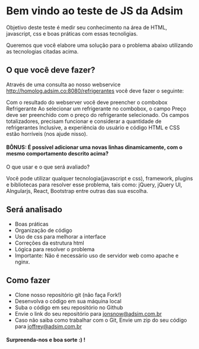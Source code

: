 # Bem vindo ao teste de JS da Adsim

Objetivo deste teste é medir seu conhecimento na área de HTML, javascript, css e boas práticas com essas tecnoligias.

Queremos que você elabore uma solução para o problema abaixo utilizando as tecnologias citadas acima.

## O que você deve fazer?

Através de uma consulta ao nosso webservice http://homolog.adsim.co:8080/refrigerantes você deve fazer o seguinte:

Com o resultado do webserver você deve preencher o combobox Refrigerante
Ao selecionar um refrigerante no combobox, o campo Preço deve ser preenchido com o preço do refrigerante selecionado.
Os campos totalizadores, precisam funcionar e considerar a quantidade de refrigerantes
Inclusive, a experiência do usuário e código HTML e CSS estão horríveis (nos ajude nisso).

#### BÔNUS: É possível adicionar uma novas linhas dinamicamente, com o mesmo comportamento descrito acima?
O que usar e o que será avaliado?

Você pode utilizar qualquer tecnologia(javascript e css), framework, plugins e bibliotecas para resolver esse problema, tais como: jQuery, jQuery UI, Alngularjs, React, Bootstrap entre outras das sua escolha.

## Será analisado

- Boas práticas
- Organização de código
- Uso de css para melhorar a interface
- Correções da estrutura html
- Lógica para resolver o problema
- Importante: Não é necessário uso de servidor web como apache e nginx.

## Como fazer

- Clone nosso repositório git (não faça Fork!)
- Desenvolva o código em sua máquina local
- Suba o código em seu repositório no Github
- Envie o link do seu repositório para jonsnow@adsim.com.br
- Caso não saiba como trabalhar com o Git, Envie um zip do seu código para joffrey@adsim.com.br

#### Surpreenda-nos e boa sorte :) !
